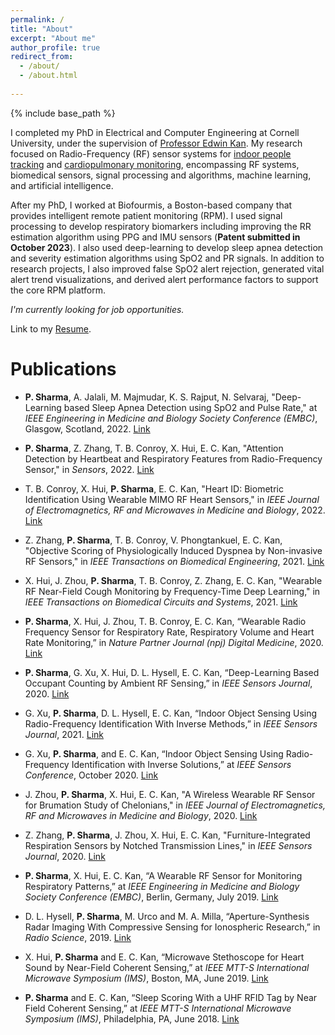 ```yaml
---
permalink: /
title: "About"
excerpt: "About me"
author_profile: true
redirect_from: 
  - /about/
  - /about.html
  
---
```

{% include base_path %}

I completed my PhD in Electrical and Computer Engineering at Cornell University, under the supervision of [Professor Edwin Kan](https://kan.ece.cornell.edu/). My research focused on Radio-Frequency (RF) sensor systems for [indoor people tracking](https://psharma15.github.io/CLEAR/) and [cardiopulmonary monitoring](https://psharma15.github.io/RF-Vital-Sensing/), encompassing RF systems, biomedical sensors, signal processing and algorithms, machine learning, and artificial intelligence.

After my PhD, I worked at Biofourmis, a Boston-based company that provides intelligent remote patient monitoring (RPM). I used signal processing to develop respiratory biomarkers including improving the RR estimation algorithm using PPG and IMU sensors (**Patent submitted in October 2023**). I also used deep-learning to develop sleep apnea detection and severity estimation algorithms using SpO2 and PR signals. In addition to research projects, I also improved false SpO2 alert rejection, generated vital alert trend visualizations, and derived alert performance factors to support the core RPM platform.

*I'm currently looking for job opportunities.*

Link to my <a href="/Pragya_Sharma_Resume_2023.pdf" target="_blank">Resume</a>.

Publications
=====

  * **P. Sharma**, A. Jalali, M. Majmudar, K. S. Rajput, N. Selvaraj, "Deep-Learning based Sleep Apnea Detection using SpO2 and Pulse Rate," at _IEEE Engineering in Medicine and Biology Society Conference (EMBC)_, Glasgow, Scotland, 2022. [Link](https://doi.org/10.1109/EMBC48229.2022.9871295)
    
  * **P. Sharma**, Z. Zhang, T. B. Conroy, X. Hui, E. C. Kan, "Attention Detection by Heartbeat and Respiratory Features from Radio-Frequency Sensor," in _Sensors_, 2022. [Link](https://doi.org/10.3390/s22208047)

  * T. B. Conroy, X. Hui, **P. Sharma**, E. C. Kan, "Heart ID: Biometric Identification Using Wearable MIMO RF Heart Sensors," in _IEEE Journal of Electromagnetics, RF and Microwaves in Medicine and Biology_, 2022. [Link](https://doi.org/10.1109/JERM.2022.3223034)

  * Z. Zhang, **P. Sharma**, T. B. Conroy, V. Phongtankuel, E. C. Kan, "Objective Scoring of Physiologically Induced Dyspnea by Non-invasive RF Sensors," in _IEEE Transactions on Biomedical Engineering_, 2021. [Link](https://doi.org/10.1109/TBME.2021.3096462)

  * X. Hui, J. Zhou, **P. Sharma**, T. B. Conroy, Z. Zhang, E. C. Kan, "Wearable RF Near-Field Cough Monitoring by Frequency-Time Deep Learning," in _IEEE Transactions on Biomedical Circuits and Systems_, 2021. [Link](https://doi.org/10.1109/TBCAS.2021.3099865)

  * **P. Sharma**, X. Hui, J. Zhou, T. B. Conroy, E. C. Kan, “Wearable Radio Frequency Sensor for Respiratory Rate, Respiratory Volume and Heart Rate Monitoring,” in _Nature Partner Journal (npj) Digital Medicine_, 2020. [Link](https://www.nature.com/articles/s41746-020-0307-6)
  
  * **P. Sharma**, G. Xu, X. Hui, D. L. Hysell, E. C. Kan, “Deep-Learning Based Occupant Counting by Ambient RF Sensing,” in _IEEE Sensors Journal_, 2020. [Link](https://doi.org/10.1109/JSEN.2020.3045035)

  * G. Xu, **P. Sharma**, D. L. Hysell, E. C. Kan, “Indoor Object Sensing Using Radio-Frequency Identification With Inverse Methods,” in _IEEE Sensors Journal_, 2021. [Link](https://doi.org/10.1109/JSEN.2021.3086700)  
  
  * G. Xu, **P. Sharma**, and E. C. Kan, “Indoor Object Sensing Using Radio-Frequency Identification with Inverse Solutions,” at _IEEE Sensors Conference_, October 2020. [Link](https://ieeexplore.ieee.org/abstract/document/9278594)
      
  * J. Zhou, **P. Sharma**, X. Hui, E. C. Kan, "A Wireless Wearable RF Sensor for Brumation Study of Chelonians," in _IEEE Journal of Electromagnetics, RF and Microwaves in Medicine and Biology_, 2020. [Link](https://doi.org/10.1109/JERM.2020.2998761)

  * Z. Zhang, **P. Sharma**, J. Zhou, X. Hui, E. C. Kan, "Furniture-Integrated Respiration Sensors by Notched Transmission Lines," in _IEEE Sensors Journal_, 2020. [Link](https://doi.org/10.1109/JSEN.2020.3028970)

  * **P. Sharma**, X. Hui, E. C. Kan, “A Wearable RF Sensor for Monitoring Respiratory Patterns,” at _IEEE Engineering in Medicine and Biology Society Conference (EMBC)_, Berlin, Germany, July 2019. [Link](https://doi.org/10.1109/EMBC.2019.8857870)

  * D. L. Hysell, **P. Sharma**, M. Urco and M. A. Milla, “Aperture-Synthesis Radar Imaging With Compressive Sensing for Ionospheric Research,” in _Radio Science_, 2019. [Link](https://doi.org/10.1029/2019RS006805)

  * X. Hui, **P. Sharma** and E. C. Kan, “Microwave Stethoscope for Heart Sound by Near-Field Coherent Sensing,” at _IEEE MTT-S International Microwave Symposium (IMS)_, Boston, MA, June 2019. [Link](https://doi.org/10.1109/MWSYM.2019.8700904)

  * **P. Sharma** and E. C. Kan, “Sleep Scoring With a UHF RFID Tag by Near Field Coherent Sensing,” at _IEEE MTT-S International Microwave Symposium (IMS)_, Philadelphia, PA, June 2018. [Link](https://doi.org/10.1109/MWSYM.2018.8439216)

